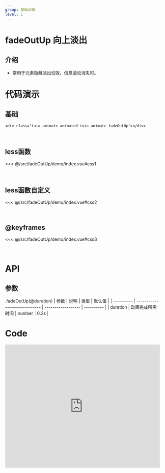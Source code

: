 ```yaml
---
group: 基础动画
level: 1
---
```


# fadeOutUp 向上淡出

## 介绍
* 常用于元素隐藏淡出动效，信息滚动消失时。

# 代码演示

## 基础

```
<div class="tuia_animate_animated tuia_animate_fadeOutUp"></div>
```

<br />

## less函数

<<< @/src/fadeOutUp/demo/index.vue#css1

<br />

## less函数自定义

<<< @/src/fadeOutUp/demo/index.vue#css2

<br />

## @keyframes

<<< @/src/fadeOutUp/demo/index.vue#css3

<br />

# API

## 参数
.fadeOutUp(@duration)
| 参数       | 说明                          | 类型               | 默认值     |
| ---------- | ----------------------------- | ------------------ | ---------- |
| duration       | 动画完成所需时间                 | number           | 0.2s  |
<br />

# Code

<iframe allowfullscreen="true" allowpaymentrequest="true" allowtransparency="true" frameborder="0" height="400" width="100%" scrolling="no" style="width: 100%; overflow:hidden; display:block;" loading="lazy" src="https://codepen.io/xieshiyi/embed/qBPqyWr?height=265&theme-id=dark&default-tab=css%2Cresult&user=eltonmesquita&slug-hash=oNjGGbw&pen-title=Prefers-reduce-motion%20media%20query&name=cp_embed_1"></iframe>
